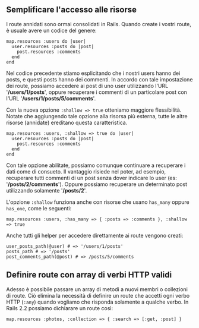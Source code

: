 ## Semplificare l'accesso alle risorse

I route annidati sono ormai consolidati in Rails. Quando create i vostri route, è usuale avere un codice del genere:

	map.resources :users do |user|
	  user.resources :posts do |post|
	    post.resources :comments
	  end
	end

Nel codice precedente stiamo esplicitando che i nostri users hanno dei posts, e questi posts hanno dei commenti. In accordo con tale impostazione dei route, possiamo accedere ai post di uno user utilizzando l'URL '**/users/1/posts**', oppure recuperare i commenti di un particolare post con l'URL 
'**/users/1/posts/5/comments**'.

Con la nuova opzione `:shallow => true` otteniamo maggiore flessibilità. Notate che aggiungendo tale opzione alla risorsa più esterna, tutte le altre risorse (annidate) ereditano questa caratteristica.

	map.resources :users, :shallow => true do |user|
	  user.resources :posts do |post|
	    post.resources :comments
	  end
	end

Con tale opzione abilitate, possiamo comunque continuare a recuperare i dati come di consueto. Il vantaggio risiede nel poter, ad esempio, recuperare tutti commenti di un post senza dover indicare lo user (es: '**/posts/2/comments**'). Oppure possiamo recuperare un determinato post utilizzando solamente '**/posts/2**'.

L'opzione `:shallow` funziona anche con risorse che usano `has_many` oppure `has_one`, come le seguenti:

	map.resources :users, :has_many => { :posts => :comments }, :shallow => true

Anche tutti gli helper per accedere direttamente ai route vengono creati:

	user_posts_path(@user) # => '/users/1/posts'
	posts_path # => '/posts'
	post_comments_path(@post) # => /posts/5/comments


## Definire route con array di verbi HTTP validi

Adesso è possibile passare un array di metodi a nuovi membri o collezioni di route. Ciò elimina la necessità di definire un route che accetti ogni verbo HTTP (`:any`) quando vogliamo che risponda solamente a qualche verbo. In Rails 2.2 possiamo dichiarare un route così:

	map.resources :photos, :collection => { :search => [:get, :post] }
